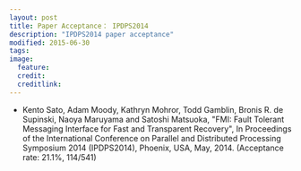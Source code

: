 ```yaml
---
layout: post
title: Paper Acceptance： IPDPS2014
description: "IPDPS2014 paper acceptance"
modified: 2015-06-30
tags: 
image:
  feature: 
  credit: 
  creditlink: 
---
```


- Kento Sato, Adam Moody, Kathryn Mohror, Todd Gamblin, Bronis R. de Supinski, Naoya Maruyama and Satoshi Matsuoka, "FMI: Fault Tolerant Messaging Interface for Fast and Transparent Recovery", In Proceedings of the International Conference on Parallel and Distributed Processing Symposium 2014 (IPDPS2014), Phoenix, USA, May, 2014. (Acceptance rate: 21.1%, 114/541)
